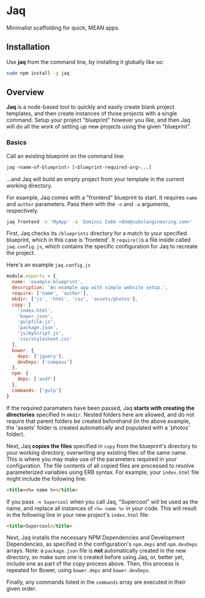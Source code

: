 # Jaq

Minimalist scaffolding for quick, MEAN apps.

## Installation

Use **jaq** from the command line, by installing it globally like so:
```bash
sudo npm install -g jaq
```

## Overview
**Jaq** is a node-based tool to quickly and easily create blank project templates, and then create instances of those projects with a single command. Setup your project "blueprint" however you like, and then Jaq will do all the work of setting up new projects using the given "blueprint".

### Basics

Call an existing blueprint on the command line:
```bash
jaq <name-of-blueprint> [<blueprint-required-arg>...]
```

...and Jaq will build an empty project from your template in the current working directory.

For example, Jaq comes with a "frontend" blueprint to start. It requires `name` and `author` parameters. Pass them with the `-n` and `-a` arguments, respectively.

```bash
jaq frontend -n 'MyApp' -a 'Dominic Cobb <dom@cobolengineering.com>'
```

First, Jaq checks its `/blueprints` directory for a match to your specified blueprint, which in this case is 'frontend'. It `require()`s a file inside called `jaq.config.js`, which contains the specific configuration for Jaq to recreate the project.


Here's an example `jaq.config.js`

```js
module.exports = {
  name: 'example-blueprint',
  description: 'An example app with simple website setup.',
  require: ['name', 'author'],
  mkdir: ['js', 'html', 'css', 'assets/photos'],
  copy: [
    'index.html',
    'bower.json',
    'gulpfile.js',
    'package.json',
    'js/myScript.js',
    'css/stylesheet.css'
  ],
  bower: {
    deps: ['jquery'],
    devDeps: ['compass']
  },
  npm: {
    deps: ['asdf']
  },
  commands: ['gulp']
}
```

If the required paramaters have been passed, Jaq **starts with creating the directories** specified in `mkdir`. Nested folders here are allowed, and do not require that parent folders be created beforehand (in the above example, the 'assets' folder is created automatically and populated with a 'photos' folder).

Next, Jaq **copies the files** specified in `copy` from the blueprint's directory to your working directory, overwriting any existing files of the same name. This is where you may make use of the parameters required in your configuration. The file contents of all copied files are processed to resolve parameterized variables using ERB syntax. For example, your `index.html` file might include the following line:

```html
<title><%= name %></title>
```
 If you pass `-n Supercool` when you call Jaq, "Supercool" will be used as the name, and replace all instances of `<%= name %>` in your code. This will result in the following line in your new project's `index.html` file:

 ```html
 <title>Supercool</title>
 ```

Next, Jaq installs the necessary NPM Dependencies and Development Dependencies, as specified in the configuration's `npm.deps` and `npm.devDeps` arrays. Note: a `package.json` file is **not** automatically created in the new directory, so make sure one is created before using Jaq, or, better yet, include one as part of the copy process above. Then, this process is repeated for Bower, using `bower.deps` and `bower.devDeps`.

Finally, any commands listed in the `commands` array are executed in their given order. 
